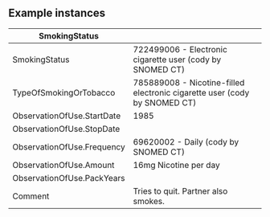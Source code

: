 ## Example instances

| SmokingStatus                |                   |
|-------------------------------|-------------------|
| SmokingStatus                | 722499006 - Electronic cigarette user (cody by SNOMED CT) |  
| TypeOfSmokingOrTobacco    | 785889008 - Nicotine-filled electronic cigarette user (cody by SNOMED CT) |
| ObservationOfUse.StartDate	| 1985 |
| ObservationOfUse.StopDate  |  |
| ObservationOfUse.Frequency  | 69620002 - Daily (cody by SNOMED CT)  |
| ObservationOfUse.Amount     | 16mg Nicotine per day  |
| ObservationOfUse.PackYears |  |
| Comment                       | Tries to quit. Partner also smokes.  |